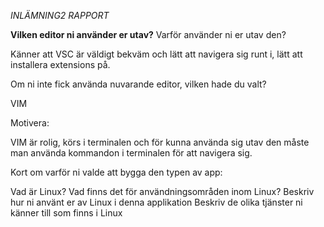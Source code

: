 *INLÄMNING2 RAPPORT*


**Vilken editor ni använder er utav?**
Varför använder ni er utav den?

Känner att VSC är väldigt bekväm och lätt att navigera sig runt i, lätt att installera extensions på.

Om ni inte fick använda nuvarande editor, vilken hade du valt?

VIM

Motivera:

VIM är rolig, körs i terminalen och för kunna använda sig utav den måste man använda kommandon i terminalen för att navigera sig.

Kort om varför ni valde att bygga den typen av app:




Vad är Linux?
Vad finns det för användningsområden inom Linux?
Beskriv hur ni använt er av Linux i denna applikation
Beskriv de olika tjänster ni känner till som finns i Linux
